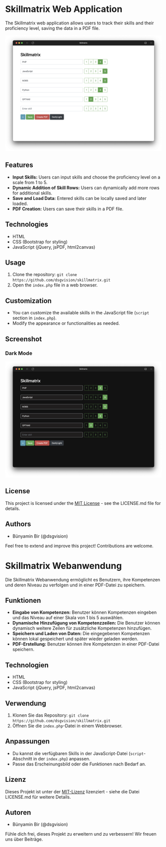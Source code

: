 # Skillmatrix Web Application

The Skillmatrix web application allows users to track their skills and their proficiency level, saving the data in a PDF file.

![Light Mode](assets/skillmatrix_light.png)

## Features

- **Input Skills:** Users can input skills and choose the proficiency level on a scale from 1 to 5.
- **Dynamic Addition of Skill Rows:** Users can dynamically add more rows for additional skills.
- **Save and Load Data:** Entered skills can be locally saved and later loaded.
- **PDF Creation:** Users can save their skills in a PDF file.

## Technologies

- HTML
- CSS (Bootstrap for styling)
- JavaScript (jQuery, jsPDF, html2canvas)

## Usage

1. Clone the repository: `git clone https://github.com/dsgvision/skillmatrix.git`
2. Open the `index.php` file in a web browser.

## Customization

- You can customize the available skills in the JavaScript file (`script` section in `index.php`).
- Modify the appearance or functionalities as needed.

## Screenshot

### Dark Mode
![Dark Mode](assets/skillmatrix_dark.png)

## License

This project is licensed under the [MIT License](LICENSE) - see the LICENSE.md file for details.

## Authors

- Bünyamin Bir (@dsgvision)

Feel free to extend and improve this project! Contributions are welcome.



# Skillmatrix Webanwendung

Die Skillmatrix Webanwendung ermöglicht es Benutzern, ihre Kompetenzen und deren Niveau zu verfolgen und in einer PDF-Datei zu speichern.

## Funktionen

- **Eingabe von Kompetenzen:** Benutzer können Kompetenzen eingeben und das Niveau auf einer Skala von 1 bis 5 auswählen.
- **Dynamische Hinzufügung von Kompetenzzeilen:** Die Benutzer können dynamisch weitere Zeilen für zusätzliche Kompetenzen hinzufügen.
- **Speichern und Laden von Daten:** Die eingegebenen Kompetenzen können lokal gespeichert und später wieder geladen werden.
- **PDF-Erstellung:** Benutzer können ihre Kompetenzen in einer PDF-Datei speichern.

## Technologien

- HTML
- CSS (Bootstrap for styling)
- JavaScript (jQuery, jsPDF, html2canvas)

## Verwendung

1. Klonen Sie das Repository: `git clone https://github.com/dsgvision/skillmatrix.git`
2. Öffnen Sie die `index.php`-Datei in einem Webbrowser.

## Anpassungen

- Du kannst die verfügbaren Skills in der JavaScript-Datei (`script`-Abschnitt in der `index.php`) anpassen.
- Passe das Erscheinungsbild oder die Funktionen nach Bedarf an.

## Lizenz

Dieses Projekt ist unter der [MIT-Lizenz](LICENSE) lizenziert - siehe die Datei LICENSE.md für weitere Details.

## Autoren

- Bünyamin Bir (@dsgvision)

Fühle dich frei, dieses Projekt zu erweitern und zu verbessern! Wir freuen uns über Beiträge.

